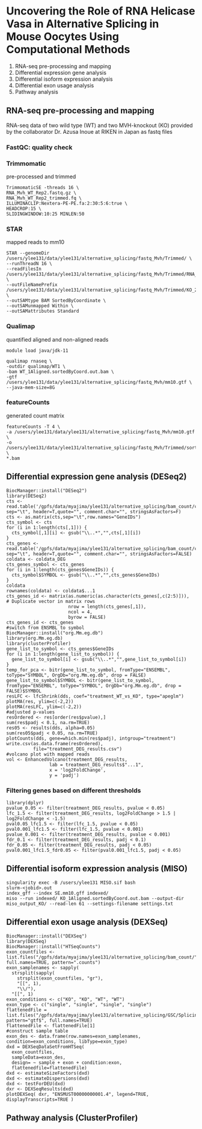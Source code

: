 # Uncovering the Role of RNA Helicase Vasa in Alternative Splicing in Mouse Oocytes Using Computational Methods
1. RNA-seq pre-processing and mapping
2. Differential expression gene analysis
3. Differential isoform expression analysis
4. Differential exon usage analysis
5. Pathway analysis

## RNA-seq pre-processing and mapping
RNA-seq data of two wild type (WT) and two MVH-knockout (KO) provided by the collaborator Dr. Azusa Inoue at RIKEN in Japan as fastq files
### FastQC: quality check
### Trimmomatic
pre-processed and trimmed 
```
TrimmomaticSE -threads 16 \
RNA_Mvh_WT_Rep2.fastq.gz \
RNA_Mvh_WT_Rep2_trimmed.fq \
ILLUMINACLIP:Nextera-PE-PE.fa:2:30:5:6:true \
HEADCROP:15 \
SLIDINGWINDOW:10:25 MINLEN:50
```
### STAR
mapped reads to mm10
```
STAR --genomeDir /users/ylee131/data/ylee131/alternative_splicing/fastq_Mvh/Trimmed/ \
--runThreadN 16 \
--readFilesIn /users/ylee131/data/ylee131/alternative_splicing/fastq_Mvh/Trimmed/RNA_Mvh_KO_Rep2_trimmed.fastq \
--outFileNamePrefix /users/ylee131/data/ylee131/alternative_splicing/fastq_Mvh/Trimmed/KO_2 \
--outSAMtype BAM SortedByCoordinate \
--outSAMunmapped Within \
--outSAMattributes Standard 
```
### Qualimap
quantified aligned and non-aligned reads
```
module load java/jdk-11
```
```
qualimap rnaseq \
-outdir qualimap/WT1 \
-bam WT_1Aligned.sortedByCoord.out.bam \
-gtf /users/ylee131/data/ylee131/alternative_splicing/fastq_Mvh/mm10.gtf \
--java-mem-size=8G
```
### featureCounts
generated count matrix
```
featureCounts -T 4 \
-a /users/ylee131/data/ylee131/alternative_splicing/fastq_Mvh/mm10.gtf \
-o /users/ylee131/data/ylee131/alternative_splicing/fastq_Mvh/Trimmed/sorted_bam/counts.tsv \
*.bam
```

## Differential expression gene analysis (DESeq2)
```
BiocManager::install("DESeq2")
library(DESeq2) 
cts <- read.table('/gpfs/data/myajima/ylee131/alternative_splicing/bam_count/counts.tsv', sep="\t", header=T,quote="", comment.char="", stringsAsFactors=F)
cts <- as.matrix(cts,sep="\t",row.names="GeneIDs")
cts_symbol <- cts
for (i in 1:length(cts[,1])) {
  cts_symbol[,1][i] <- gsub("\\..*","",cts[,1][i])
}
cts_genes <- read.table('/gpfs/data/myajima/ylee131/alternative_splicing/bam_count/counts_modified.tsv', sep="\t", header=T,quote="", comment.char="", stringsAsFactors=FALSE)
coldata <- coldata_DEG
cts_genes_symbol <- cts_genes
for (i in 1:length(cts_genes$GeneIDs)) {
  cts_symbol$SYMBOL <- gsub("\\..*","",cts_genes$GeneIDs)
}
coldata
rownames(coldata) <- coldata$...1
cts_genes_id <- matrix(as.numeric(as.character(cts_genes[,c(2:5)])),             # Duplicate vector in matrix rows
                       nrow = length(cts_genes[,1]),
                       ncol = 4,
                       byrow = FALSE)
cts_genes_id <- cts_genes
#switch from ENSMBL to symbol
BiocManager::install("org.Mm.eg.db")
library(org.Mm.eg.db)
library(clusterProfiler)
gene_list_to_symbol <- cts_genes$GeneIDs
for (i in 1:length(gene_list_to_symbol)) {
  gene_list_to_symbol[i] <- gsub("\\..*","",gene_list_to_symbol[i])
}
temp_for_pca <- bitr(gene_list_to_symbol, fromType="ENSEMBL", toType="SYMBOL", OrgDb="org.Mm.eg.db", drop = FALSE)
gene_list_to_symbol$SYMBOL <- bitr(gene_list_to_symbol, fromType="ENSEMBL", toType="SYMBOL", OrgDb="org.Mm.eg.db", drop = FALSE)$SYMBOL
resLFC <- lfcShrink(dds, coef="treatment_WT_vs_KO", type="apeglm")
plotMA(res, ylim=c(-2,2))
plotMA(resLFC, ylim=c(-2,2))
#adjusted p-values
resOrdered <- res[order(res$pvalue),]
sum(res$padj < 0.1, na.rm=TRUE)
res05 <- results(dds, alpha=0.05)
sum(res05$padj < 0.05, na.rm=TRUE)
plotCounts(dds, gene=which.min(res$padj), intgroup="treatment")
write.csv(as.data.frame(resOrdered), 
          file="treatment_DEG_results.csv")
#volcano plot with mapped reads
vol <- EnhancedVolcano(treatment_DEG_results,
                lab = treatment_DEG_results$"...1",
                x = 'log2FoldChange',
                y = 'padj')
```
### Filtering genes based on different thresholds
```
library(dplyr)
pvalue_0.05 <- filter(treatment_DEG_results, pvalue < 0.05)
lfc_1.5 <- filter(treatment_DEG_results, log2FoldChange > 1.5 | log2FoldChange < -1.5)
pval0.05_lfc1.5 <- filter(lfc_1.5, pvalue < 0.05)
pval0.001_lfc1.5 <- filter(lfc_1.5, pvalue < 0.001)
pvalue_0.001 <- filter(treatment_DEG_results, pvalue < 0.001)
fdr_0.1 <- filter(treatment_DEG_results, padj < 0.1)
fdr_0.05 <- filter(treatment_DEG_results, padj < 0.05)
pval0.001_lfc1.5_fdr0.05 <- filter(pval0.001_lfc1.5, padj < 0.05)
```

## Differential isoform expression analysis (MISO)
```
singularity exec -B /users/ylee131 MISO.sif bash
slurm-<jobid>.out
index_gff --index SE.mm10.gff indexed/
miso --run indexed/ KO_1Aligned.sortedByCoord.out.bam --output-dir miso_output_KO/ --read-len 61 --settings-filename settings.txt
```

## Differential exon usage analysis (DEXSeq)
```
BiocManager::install("DEXSeq")
library(DEXSeq)
BiocManager::install("HTSeqCounts")
exon_countfiles <- list.files("/gpfs/data/myajima/ylee131/alternative_splicing/bam_count/", full.names=TRUE, pattern=".counts")
exon_samplenames <- sapply(
  strsplit(sapply(
    strsplit(exon_countfiles, "gr"), 
    "[[", 1), 
    "\\/"), 
  "[[", 1)
exon_conditions <- c("KO", "KO", "WT", "WT")
exon_type <- c("single", "single", "single", "single")
flattenedFile = list.files("/gpfs/data/myajima/ylee131/alternative_splicing/GSC/Splicing/mm10/", pattern="gtf$", full.names=TRUE)
flattenedFile <- flattenedFile[1]
#construct sample table
exon_des <- data.frame(row.names=exon_samplenames, condition=exon_conditions, libType=exon_type)
dxd = DEXSeqDataSetFromHTSeq(
  exon_countfiles,
  sampleData=exon_des,
  design= ~ sample + exon + condition:exon,
  flattenedfile=flattenedFile)
dxd <- estimateSizeFactors(dxd)
dxd <- estimateDispersions(dxd)
dxd <- testForDEU(dxd)
dxr <- DEXSeqResults(dxd)
plotDEXSeq( dxr, "ENSMUST00000000001.4", legend=TRUE, displayTranscripts=TRUE )
```

## Pathway analysis (ClusterProfiler)
